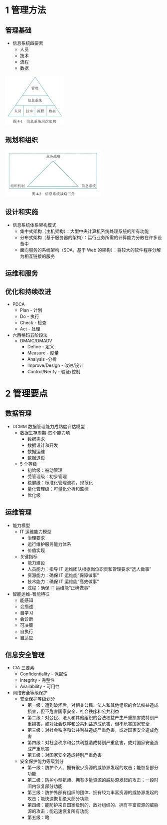 # 1 管理方法

## 管理基础

- 信息系统四要素
  - 人员
  - 技术
  - 流程
  - 数据

![1692500090824](image/4.信息系统管理/1692500090824.png)

## 规划和组织

![1692500615256](image/4.信息系统管理/1692500615256.png)

## 设计和实施

- 信息系统体系架构模式
  - 集中式架构（主机架构）：大型中央计算机系统处理系统的所有功能
  - 分布式架构（基于服务器的架构）：运行业务所需的计算能力分散在许多设备中
  - 面向服务的系统架构（SOA，基于 Web 的架构）：将较大的软件程序分解为相互链接的服务

## 运维和服务

## 优化和持续改进

- PDCA
  - Plan - 计划
  - Do - 执行
  - Check - 检查
  - Act - 处理
- 六西格玛五阶段法
  - DMAIC/DMADV
    - Define - 定义
    - Measure - 度量
    - Analysis -分析
    - Improve/Design - 改进/设计
    - Control/Nerify - 验证/控制

# 2 管理要点

## 数据管理

- DCMM 数据管理能力成熟度评估模型
  - 数据生存周期-四个能力项
    - 数据需求
    - 数据设计和开发
    - 数据运维
    - 数据退役
  - 5 个等级
    - 初始级：被动管理
    - 受管理级：初步管理
    - 稳健级：标准化管理流程，规范化
    - 量化管理级：可量化分析和监控
    - 优化级

## 运维管理

- 能力模型
  - IT 运维能力模型
    - 治理要求
    - 运行维护服务能力体系
    - 价值实现
  - 关键指标
    - 能力建设
    - 人员能力：指导 IT 运维团队根据岗位职责和管理要求“选人做事”
    - 资源能力：确保 IT 运维能“保障做事”
    - 技术能力：确保 IT 运维能“高效做事”
    - 过程：确保 IT 运维能“正确做事”
- 智能运维-智能特征
  - 能感知
  - 会描述
  - 自学习
  - 会诊断
  - 可决策
  - 自执行
  - 自适应

## 信息安全管理

- CIA 三要素
  - Confidentiality - 保密性
  - Integrity - 完整性
  - Availability - 可用性
- 网络安全等级保护
  - 安全保护等级划分
    - 第一级：遭到破坏后，对相关公民、法人和其他组织的合法权益造成损害，但不危害国家安全、社会秩序和公共利益
    - 第二级：对公民、法人和其他组织的合法权益产生严重损害或特别严重损害，或对社会秩序和公共利益造成危害，但不危害国家安全
    - 第三级：对社会秩序和公共利益造成严重危害，或对国家安全造成危害
    - 第四级：对社会秩序和公共利益造成特别严重危害，或对国家安全造成严重危害
    - 第五级：对国家安全造成特别严重危害
  - 安全保护能力等级划分
    - 第一级：防护个人、拥有很少资源的威胁源发起的攻击；能恢复部分功能
    - 第二级：防护小型祖师、拥有少量资源的威胁源发起的攻击；一段时间内恢复部分功能
    - 第三级：防护外部有组织的团体、拥有较为丰富资源的威胁源发起的攻击；能快速恢复绝大部分功能
    - 第四级：能防护来自国家级别的、敌对组织的、拥有丰富资源的威胁源的攻击；能迅速恢复所有功能
    - 第五级：略
